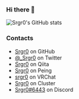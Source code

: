 ### Hi there 👋

![Srgr0's GitHub stats](https://github-readme-stats.vercel.app/api?username=Srgr0&count_private=true&show_icons=true)

### Contacts
- [Srgr0](https://github.com/Srgr0) on GitHub
- [@_Srgr0](https://twitter.com/_Srgr0) on Twitter
- [Srgr0](https://qiita.com/Srgr0) on Qiita
- [Srgr0](https://peing.net/ja/7x8leafafk9bf7m) on Peing
- [srgr0](https://vrchat.com/home/user/usr_203352c3-2610-4232-9a62-f262c6a03574) on VRChat
- [Srgr0](https://cluster.mu/u/Srgr0) on Cluster
- [Srgr0#6443](https://discordapp.com/users/958373877518585856) on Discord
